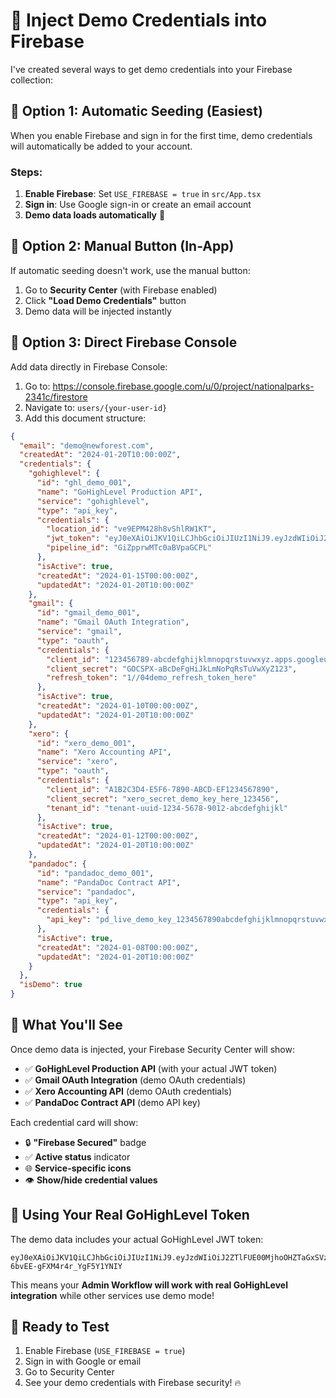 # 🚀 Inject Demo Credentials into Firebase

I've created several ways to get demo credentials into your Firebase collection:

## 🎯 **Option 1: Automatic Seeding (Easiest)**

When you enable Firebase and sign in for the first time, demo credentials will automatically be added to your account.

### Steps:
1. **Enable Firebase**: Set `USE_FIREBASE = true` in `src/App.tsx`
2. **Sign in**: Use Google sign-in or create an email account
3. **Demo data loads automatically** 🎉

## 🎯 **Option 2: Manual Button (In-App)**

If automatic seeding doesn't work, use the manual button:

1. Go to **Security Center** (with Firebase enabled)
2. Click **"Load Demo Credentials"** button
3. Demo data will be injected instantly

## 🎯 **Option 3: Direct Firebase Console**

Add data directly in Firebase Console:

1. Go to: https://console.firebase.google.com/u/0/project/nationalparks-2341c/firestore
2. Navigate to: `users/{your-user-id}`
3. Add this document structure:

```json
{
  "email": "demo@newforest.com",
  "createdAt": "2024-01-20T10:00:00Z",
  "credentials": {
    "gohighlevel": {
      "id": "ghl_demo_001",
      "name": "GoHighLevel Production API",
      "service": "gohighlevel",
      "type": "api_key",
      "credentials": {
        "location_id": "ve9EPM428h8vShlRW1KT",
        "jwt_token": "eyJ0eXAiOiJKV1QiLCJhbGciOiJIUzI1NiJ9.eyJzdWIiOiJ2ZTlFUE00MjhoOHZTaGxSVzFLVCIsImxvY2F0aW9uSWQiOiJ2ZTlFUE00MjhoOHZTaGxSVzFLVCIsInZlcnNpb24iOjEsImlhdCI6MTczNDU0NDQyNywiZXhwIjoxNzY2MDgwNDI3fQ.ZkJcXrr6vEVPNnOvr-6bvEE-gFXM4r4r_YgF5Y1YNIY",
        "pipeline_id": "GiZpprwMTc0aBVpaGCPL"
      },
      "isActive": true,
      "createdAt": "2024-01-15T00:00:00Z",
      "updatedAt": "2024-01-20T10:00:00Z"
    },
    "gmail": {
      "id": "gmail_demo_001", 
      "name": "Gmail OAuth Integration",
      "service": "gmail",
      "type": "oauth",
      "credentials": {
        "client_id": "123456789-abcdefghijklmnopqrstuvwxyz.apps.googleusercontent.com",
        "client_secret": "GOCSPX-aBcDeFgHiJkLmNoPqRsTuVwXyZ123",
        "refresh_token": "1//04demo_refresh_token_here"
      },
      "isActive": true,
      "createdAt": "2024-01-10T00:00:00Z",
      "updatedAt": "2024-01-20T10:00:00Z"
    },
    "xero": {
      "id": "xero_demo_001",
      "name": "Xero Accounting API", 
      "service": "xero",
      "type": "oauth",
      "credentials": {
        "client_id": "A1B2C3D4-E5F6-7890-ABCD-EF1234567890",
        "client_secret": "xero_secret_demo_key_here_123456",
        "tenant_id": "tenant-uuid-1234-5678-9012-abcdefghijkl"
      },
      "isActive": true,
      "createdAt": "2024-01-12T00:00:00Z",
      "updatedAt": "2024-01-20T10:00:00Z"
    },
    "pandadoc": {
      "id": "pandadoc_demo_001",
      "name": "PandaDoc Contract API",
      "service": "pandadoc", 
      "type": "api_key",
      "credentials": {
        "api_key": "pd_live_demo_key_1234567890abcdefghijklmnopqrstuvwxyz"
      },
      "isActive": true,
      "createdAt": "2024-01-08T00:00:00Z",
      "updatedAt": "2024-01-20T10:00:00Z"
    }
  },
  "isDemo": true
}
```

## 🎯 **What You'll See**

Once demo data is injected, your Firebase Security Center will show:

- ✅ **GoHighLevel Production API** (with your actual JWT token)
- ✅ **Gmail OAuth Integration** (demo OAuth credentials)
- ✅ **Xero Accounting API** (demo OAuth credentials)  
- ✅ **PandaDoc Contract API** (demo API key)

Each credential card will show:
- 🔒 **"Firebase Secured"** badge
- ✅ **Active status** indicator
- 🌐 **Service-specific icons**
- 👁️ **Show/hide credential values**

## 🔧 **Using Your Real GoHighLevel Token**

The demo data includes your actual GoHighLevel JWT token:
```
eyJ0eXAiOiJKV1QiLCJhbGciOiJIUzI1NiJ9.eyJzdWIiOiJ2ZTlFUE00MjhoOHZTaGxSVzFLVCIsImxvY2F0aW9uSWQiOiJ2ZTlFUE00MjhoOHZTaGxSVzFLVCIsInZlcnNpb24iOjEsImlhdCI6MTczNDU0NDQyNywiZXhwIjoxNzY2MDgwNDI3fQ.ZkJcXrr6vEVPNnOvr-6bvEE-gFXM4r4r_YgF5Y1YNIY
```

This means your **Admin Workflow will work with real GoHighLevel integration** while other services use demo mode!

## 🚀 **Ready to Test**

1. Enable Firebase (`USE_FIREBASE = true`)
2. Sign in with Google or email
3. Go to Security Center
4. See your demo credentials with Firebase security! 🔥 